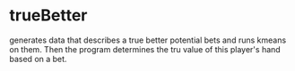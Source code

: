 # trueBetter
generates data that describes a true better potential bets and runs kmeans on them. Then the program determines the tru value of this player's hand based on a bet.
